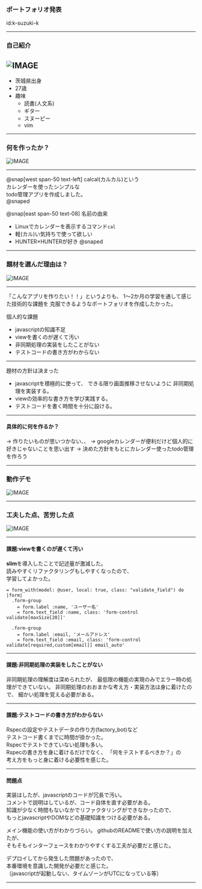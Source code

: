### ポートフォリオ発表
id:k-suzuki-k

---
### 自己紹介
![IMAGE](assets/img/presentation.png)
---
-  茨城県出身
-  27歳
-  趣味
	-  読書(人文系)
	-  ギター
	-  スヌーピー
	-  vim

---
### 何を作ったか？ 
![IMAGE](assets/img/presentation.png)

---
@snap[west span-50 text-left]
calcal(カルカル)という  
カレンダーを使ったシンプルな  
todo管理アプリを作成しました。  
@snaped

@snap[east span-50 text-08]
名前の由来
-  Linuxでカレンダーを表示するコマンド`cal`
-  軽(カル)い気持ちで使って欲しい
-  HUNTER×HUNTERが好き
@snaped

---
###  題材を選んだ理由は？ 
![IMAGE](assets/img/presentation.png)

---
「こんなアプリを作りたい！！」というよりも、
1～2か月の学習を通して感じた技術的な課題を
克服できるようなポートフォリオを作成したかった。

個人的な課題
-  javascriptの知識不足
-  viewを書くのが遅くて汚い
-  非同期処理の実装をしたことがない
-  テストコードの書き方がわからない
---
題材の方針は決まった
-  javascriptを積極的に使って、
できる限り画面推移させないように
非同期処理を実装する。
-  viewの効率的な書き方を学び実践する。
-  テストコードを書く時間を十分に設ける。

---
####  具体的に何を作るか？
→ 作りたいものが思いつかない、、
→ googleカレンダーが便利だけど個人的に好きじゃないことを思い出す
→ 決めた方針をもとにカレンダー使ったtodo管理を作ろう

---
###  動作デモ
![IMAGE](assets/img/presentation.png)

---
###  工夫した点、苦労した点
![IMAGE](assets/img/presentation.png)

---
#### 課題:viewを書くのが遅くて汚い
**slim**を導入したことで記述量が激減した。  
読みやすくリファクタリングもしやすくなったので、  
学習してよかった。  
```
= form_with(model: @user, local: true, class: "validate_field") do |form|
  .form-group
    = form.label :name, 'ユーザー名'
    = form.text_field :name, class: 'form-control validate[maxSize[20]]'

  .form-group
    = form.label :email, 'メールアドレス'
    = form.text_field :email, class: 'form-control validate[required,custom[email]] email_auto'
```
---
####  課題:非同期処理の実装をしたことがない
非同期処理の理解度は深められたが、
最低限の機能の実現のみでエラー時の処理ができていない。
非同期処理のおおまかな考え方・実装方法は身に着けたので、
細かい処理を覚える必要がある。

---
####  課題:テストコードの書き方がわからない
Rspecの設定やテストデータの作り方(factory_bot)など  
テストコード書くまでに時間が掛かった。    
Rspecでテストできていない処理も多い。  
Rspecの書き方を身に着けるだけでなく、
「何をテストするべきか？」の  
考え方をもっと身に着ける必要性を感じた。

---
####  問題点
実装はしたが、javascriptのコードが冗長で汚い。  
コメントで説明はしているが、コード自体を直す必要がある。    
知識が少なく時間もないなかでリファクタリングができなかったので、    
もっとjavascriptやDOMなどの基礎知識をつける必要がある。  

メイン機能の使い方がわかりづらい。
githubのREADMEで使い方の説明を加えたが、  
そもそもインターフェースをわかりやすくする工夫が必要だと感じた。  

デプロイしてから発生した問題があったので、  
本番環境を意識した開発が必要だと感じた。  
（javascriptが起動しない、タイムゾーンがUTCになっている等）

---
